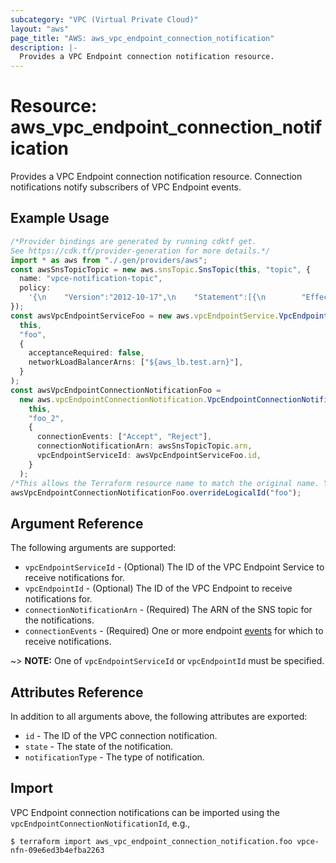 ```yaml
---
subcategory: "VPC (Virtual Private Cloud)"
layout: "aws"
page_title: "AWS: aws_vpc_endpoint_connection_notification"
description: |-
  Provides a VPC Endpoint connection notification resource.
---
```


# Resource: aws\_vpc\_endpoint\_connection\_notification

Provides a VPC Endpoint connection notification resource.
Connection notifications notify subscribers of VPC Endpoint events.

## Example Usage

```typescript
/*Provider bindings are generated by running cdktf get.
See https://cdk.tf/provider-generation for more details.*/
import * as aws from "./.gen/providers/aws";
const awsSnsTopicTopic = new aws.snsTopic.SnsTopic(this, "topic", {
  name: "vpce-notification-topic",
  policy:
    '{\n    "Version":"2012-10-17",\n    "Statement":[{\n        "Effect": "Allow",\n        "Principal": {\n            "Service": "vpce.amazonaws.com"\n        },\n        "Action": "SNS:Publish",\n        "Resource": "arn:aws:sns:*:*:vpce-notification-topic"\n    }]\n}\n',
});
const awsVpcEndpointServiceFoo = new aws.vpcEndpointService.VpcEndpointService(
  this,
  "foo",
  {
    acceptanceRequired: false,
    networkLoadBalancerArns: ["${aws_lb.test.arn}"],
  }
);
const awsVpcEndpointConnectionNotificationFoo =
  new aws.vpcEndpointConnectionNotification.VpcEndpointConnectionNotification(
    this,
    "foo_2",
    {
      connectionEvents: ["Accept", "Reject"],
      connectionNotificationArn: awsSnsTopicTopic.arn,
      vpcEndpointServiceId: awsVpcEndpointServiceFoo.id,
    }
  );
/*This allows the Terraform resource name to match the original name. You can remove the call if you don't need them to match.*/
awsVpcEndpointConnectionNotificationFoo.overrideLogicalId("foo");

```

## Argument Reference

The following arguments are supported:

* `vpcEndpointServiceId` - (Optional) The ID of the VPC Endpoint Service to receive notifications for.
* `vpcEndpointId` - (Optional) The ID of the VPC Endpoint to receive notifications for.
* `connectionNotificationArn` - (Required) The ARN of the SNS topic for the notifications.
* `connectionEvents` - (Required) One or more endpoint [events](https://docs.aws.amazon.com/AWSEC2/latest/APIReference/API_CreateVpcEndpointConnectionNotification.html#API_CreateVpcEndpointConnectionNotification_RequestParameters) for which to receive notifications.

\~> **NOTE:** One of `vpcEndpointServiceId` or `vpcEndpointId` must be specified.

## Attributes Reference

In addition to all arguments above, the following attributes are exported:

* `id` - The ID of the VPC connection notification.
* `state` - The state of the notification.
* `notificationType` - The type of notification.

## Import

VPC Endpoint connection notifications can be imported using the `vpcEndpointConnectionNotificationId`, e.g.,

```console
$ terraform import aws_vpc_endpoint_connection_notification.foo vpce-nfn-09e6ed3b4efba2263
```
